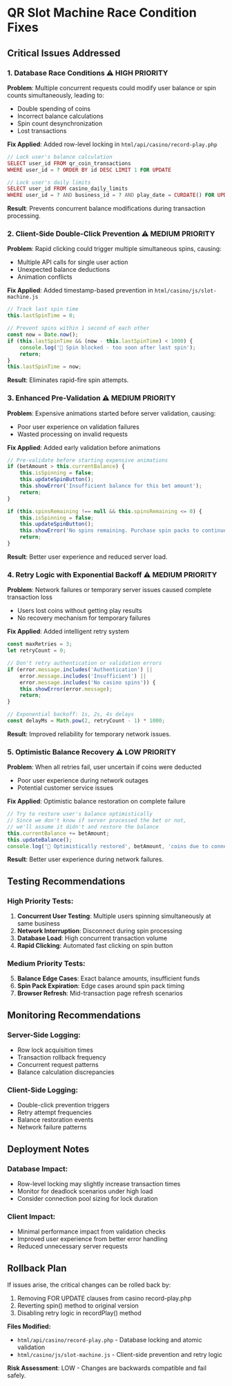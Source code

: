 # QR Slot Machine Race Condition Fixes

## Critical Issues Addressed

### 1. **Database Race Conditions** ⚠️ HIGH PRIORITY
**Problem**: Multiple concurrent requests could modify user balance or spin counts simultaneously, leading to:
- Double spending of coins
- Incorrect balance calculations  
- Spin count desynchronization
- Lost transactions

**Fix Applied**: Added row-level locking in `html/api/casino/record-play.php`
```php
// Lock user's balance calculation
SELECT user_id FROM qr_coin_transactions 
WHERE user_id = ? ORDER BY id DESC LIMIT 1 FOR UPDATE

// Lock user's daily limits  
SELECT user_id FROM casino_daily_limits 
WHERE user_id = ? AND business_id = ? AND play_date = CURDATE() FOR UPDATE
```

**Result**: Prevents concurrent balance modifications during transaction processing.

### 2. **Client-Side Double-Click Prevention** ⚠️ MEDIUM PRIORITY  
**Problem**: Rapid clicking could trigger multiple simultaneous spins, causing:
- Multiple API calls for single user action
- Unexpected balance deductions
- Animation conflicts

**Fix Applied**: Added timestamp-based prevention in `html/casino/js/slot-machine.js`
```javascript
// Track last spin time
this.lastSpinTime = 0;

// Prevent spins within 1 second of each other
const now = Date.now();
if (this.lastSpinTime && (now - this.lastSpinTime) < 1000) {
    console.log('🚫 Spin blocked - too soon after last spin');
    return;
}
this.lastSpinTime = now;
```

**Result**: Eliminates rapid-fire spin attempts.

### 3. **Enhanced Pre-Validation** ⚠️ MEDIUM PRIORITY
**Problem**: Expensive animations started before server validation, causing:
- Poor user experience on validation failures
- Wasted processing on invalid requests

**Fix Applied**: Added early validation before animations
```javascript
// Pre-validate before starting expensive animations
if (betAmount > this.currentBalance) {
    this.isSpinning = false;
    this.updateSpinButton(); 
    this.showError('Insufficient balance for this bet amount');
    return;
}

if (this.spinsRemaining !== null && this.spinsRemaining <= 0) {
    this.isSpinning = false;
    this.updateSpinButton();
    this.showError('No spins remaining. Purchase spin packs to continue.');
    return;
}
```

**Result**: Better user experience and reduced server load.

### 4. **Retry Logic with Exponential Backoff** ⚠️ MEDIUM PRIORITY
**Problem**: Network failures or temporary server issues caused complete transaction loss
- Users lost coins without getting play results
- No recovery mechanism for temporary failures  

**Fix Applied**: Added intelligent retry system
```javascript
const maxRetries = 3;
let retryCount = 0;

// Don't retry authentication or validation errors
if (error.message.includes('Authentication') ||
    error.message.includes('Insufficient') ||
    error.message.includes('No casino spins')) {
    this.showError(error.message);
    return;
}

// Exponential backoff: 1s, 2s, 4s delays
const delayMs = Math.pow(2, retryCount - 1) * 1000;
```

**Result**: Improved reliability for temporary network issues.

### 5. **Optimistic Balance Recovery** ⚠️ LOW PRIORITY
**Problem**: When all retries fail, user uncertain if coins were deducted
- Poor user experience during network outages
- Potential customer service issues

**Fix Applied**: Optimistic balance restoration on complete failure
```javascript
// Try to restore user's balance optimistically
// Since we don't know if server processed the bet or not,
// we'll assume it didn't and restore the balance
this.currentBalance += betAmount;
this.updateBalance();
console.log('🔄 Optimistically restored', betAmount, 'coins due to connection failure');
```

**Result**: Better user experience during network failures.

## Testing Recommendations

### High Priority Tests:
1. **Concurrent User Testing**: Multiple users spinning simultaneously at same business
2. **Network Interruption**: Disconnect during spin processing  
3. **Database Load**: High concurrent transaction volume
4. **Rapid Clicking**: Automated fast clicking on spin button

### Medium Priority Tests:
5. **Balance Edge Cases**: Exact balance amounts, insufficient funds
6. **Spin Pack Expiration**: Edge cases around spin pack timing
7. **Browser Refresh**: Mid-transaction page refresh scenarios

## Monitoring Recommendations

### Server-Side Logging:
- Row lock acquisition times
- Transaction rollback frequency  
- Concurrent request patterns
- Balance calculation discrepancies

### Client-Side Logging:
- Double-click prevention triggers
- Retry attempt frequencies
- Balance restoration events
- Network failure patterns

## Deployment Notes

### Database Impact:
- Row-level locking may slightly increase transaction times
- Monitor for deadlock scenarios under high load
- Consider connection pool sizing for lock duration

### Client Impact:  
- Minimal performance impact from validation checks
- Improved user experience from better error handling
- Reduced unnecessary server requests

## Rollback Plan

If issues arise, the critical changes can be rolled back by:
1. Removing FOR UPDATE clauses from casino record-play.php
2. Reverting spin() method to original version
3. Disabling retry logic in recordPlay() method

**Files Modified:**
- `html/api/casino/record-play.php` - Database locking and atomic validation
- `html/casino/js/slot-machine.js` - Client-side prevention and retry logic

**Risk Assessment**: LOW - Changes are backwards compatible and fail safely. 